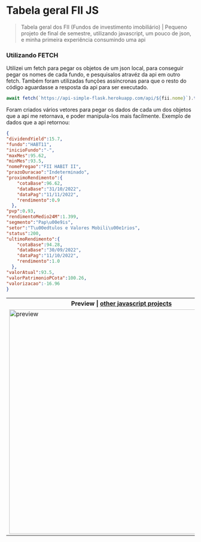# Tabela geral FII JS

>Tabela geral dos FII (Fundos de investimento imobiliário) | Pequeno projeto de final de semestre, utilizando javascript, um pouco de json, e minha primeira experiência consumindo uma api

### Utilizando FETCH

Utilizei um fetch para pegar os objetos de um json local, para conseguir pegar os nomes de cada fundo, e pesquisalos atravéz da api em outro fetch. Também foram utilizadas funções assíncronas para que o resto do código aguardasse a resposta da api para ser executado.

```javascript
await fetch(`https://api-simple-flask.herokuapp.com/api/${fii.nome}`).then(resp => resp.json());
```

Foram criados vários vetores para pegar os dados de cada um dos objetos que a api me retornava, e poder manipula-los mais facilmente.
Exemplo de dados que a api retornou:

```json
{
"dividendYield":15.7,
"fundo":"HABT11",
"inicioFundo":"-",
"maxMes":95.62,
"minMes":93.5,
"nomePregao":"FII HABIT II",
"prazoDuracao":"Indeterminado",
"proximoRendimento":{
    "cotaBase":96.62,
    "dataBase":"31/10/2022",
    "dataPag":"11/11/2022",
    "rendimento":0.9
  },
"pvp":0.93,
"rendimentoMedio24M":1.399,
"segmento":"Pap\u00e9is",
"setor":"T\u00edtulos e Valores Mobili\u00e1rios",
"status":200,
"ultimoRendimento":{
    "cotaBase":94.28,
    "dataBase":"30/09/2022",
    "dataPag":"11/10/2022",
    "rendimento":1.0
  },
"valorAtual":93.5,
"valorPatrimonioPCota":100.26,
"valorizacao":-16.96
}
```

<table>
    <tr>
        <th>Preview | <a href="https://github.com/RenanSouz/Javascript">other javascript projects</a></th>
    </tr>
    <tr>
        <td><img width="600px" src="https://user-images.githubusercontent.com/101893896/201255783-added6fa-8fd1-46c9-818c-03e31eb13c2e.png" alt="preview"/></td>
    </tr>
</table>
